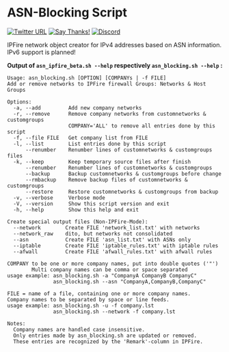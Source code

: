 # ASN-Blocking Script

[![Twitter URL](https://img.shields.io/twitter/url/https/twitter.com/fold_left.svg?style=social&label=Follow%20%40CHEF-KOCH)](https://twitter.com/FZeven)
[![Say Thanks!](https://img.shields.io/badge/Say%20Thanks-!-1EAEDB.svg)](https://saythanks.io/to/CHEF-KOCH)
[![Discord](https://discordapp.com/api/guilds/204394292519632897/widget.png)](https://discord.me/NVinside)

IPFire network object creator for IPv4 addresses based on ASN information. IPv6 support is planned!


**Output of 
`asn_ipfire_beta.sh --help` respectively `asn_blocking.sh --help` :**
```
Usage: asn_blocking.sh [OPTION] [COMPANYs | -f FILE]
Add or remove networks to IPFire firewall Groups: Networks & Host Groups

Options:
  -a, --add         Add new company networks
  -r, --remove      Remove company networks from customnetworks & customgroups
                    COMPANY='ALL' to remove all entries done by this script
  -f, --file FILE   Get company list from FILE
  -l, --list        List entries done by this script
      --renumber    Renumber lines of customnetworks & customgroups files
  -k, --keep        Keep temporary source files after finish
      --renumber    Renumber lines of customnetworks & customgroups
      --backup      Backup customnetworks & customgroups before change
      --rmbackup    Remove backup files of customnetworks & customgroups
      --restore     Restore customnetworks & customgroups from backup
  -v, --verbose     Verbose mode
  -V, --version     Show this script version and exit
  -h, --help        Show this help and exit

Create special output files (Non-IPFire-Mode):
  --network        Create FILE 'network_list.txt' with networks
  --network_raw    dito, but networks not consolidated
  --asn            Create FILE 'asn_list.txt' with ASNs only
  --iptable        Create FILE 'iptable_rules.txt' with iptable rules
  --afwall         Create FILE 'afwall_rules.txt' with afwall rules

COMPANY to be one or more company names, put into double quotes ('"')
        Multi company names can be comma or space separated
usage example: asn_blocking.sh -a "CompanyA CompanyB CompanyC" 
               asn_blocking.sh --asn "CompanyA,CompanyB,CompanyC" 

FILE = name of a file, containing one or more company names.
Company names to be separated by space or line feeds.
usage example: asn_blocking.sh -u -f company.lst 
               asn_blocking.sh --network -f company.lst 

Notes:
  Company names are handled case insensitive.
  Only entries made by asn_blocking.sh are updated or removed.
  These entries are recognized by the 'Remark'-column in IPFire.

```
